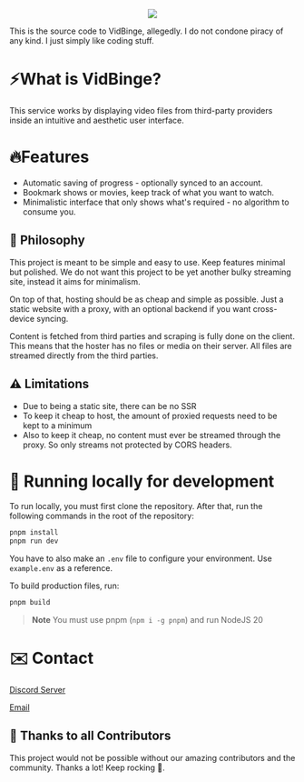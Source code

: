 <p align="center">
  <img src="https://skillicons.dev/icons?i=react,vite,ts" />
</p>

This is the source code to VidBinge, allegedly. I do not condone piracy of any kind. I just simply like coding stuff.

# ⚡What is VidBinge?

This service works by displaying video files from third-party providers inside an intuitive and aesthetic user interface.

# 🔥Features

- Automatic saving of progress - optionally synced to an account.
- Bookmark shows or movies, keep track of what you want to watch.
- Minimalistic interface that only shows what's required - no algorithm to consume you.

## 🍄 Philosophy

This project is meant to be simple and easy to use. Keep features minimal but polished.
We do not want this project to be yet another bulky streaming site, instead it aims for minimalism.

On top of that, hosting should be as cheap and simple as possible. Just a static website with a proxy, with an optional backend if you want cross-device syncing.

Content is fetched from third parties and scraping is fully done on the client. This means that the hoster has no files or media on their server. All files are streamed directly from the third parties.

## ⚠️ Limitations

- Due to being a static site, there can be no SSR
- To keep it cheap to host, the amount of proxied requests need to be kept to a minimum
- Also to keep it cheap, no content must ever be streamed through the proxy. So only streams not protected by CORS headers.

# 🧬 Running locally for development

To run locally, you must first clone the repository. After that, run the following commands in the root of the repository:

```bash
pnpm install
pnpm run dev
```

You have to also make an `.env` file to configure your environment. Use `example.env` as a reference.

To build production files, run:

```bash
pnpm build
```

> **Note**
> You must use pnpm (`npm i -g pnpm`) and run NodeJS 20

# ✉️ Contact

[Discord Server](https://discord.gg/4jzBvV8E5r)

[Email](mailto:josh@vidbinge.com)

## 🤝 Thanks to all Contributors

This project would not be possible without our amazing contributors and the community. Thanks a lot! Keep rocking 🍻.
